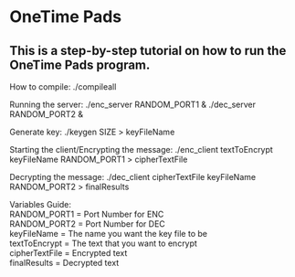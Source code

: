# OneTime Pads

This is a step-by-step tutorial on how to run the OneTime Pads program.
-----
How to compile:
./compileall

Running the server:
./enc_server RANDOM_PORT1 &
./dec_server RANDOM_PORT2 &

Generate key:
./keygen SIZE > keyFileName

Starting the client/Encrypting the message:
./enc_client textToEncrypt keyFileName RANDOM_PORT1 > cipherTextFile

Decrypting the message:
./dec_client cipherTextFile keyFileName RANDOM_PORT2 > finalResults

Variables Guide:\
RANDOM_PORT1 = Port Number for ENC\
RANDOM_PORT2 = Port Number for DEC\
keyFileName = The name you want the key file to be\
textToEncrypt =  The text that you want to encrypt\
cipherTextFile = Encrypted text\
finalResults = Decrypted text
